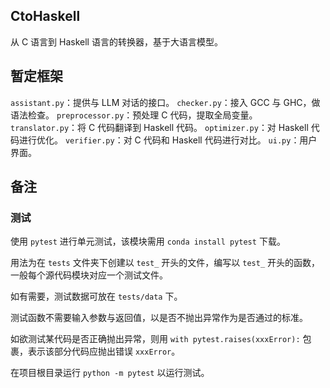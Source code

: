 ## CtoHaskell

从 C 语言到 Haskell 语言的转换器，基于大语言模型。

## 暂定框架

`assistant.py`：提供与 LLM 对话的接口。
`checker.py`：接入 GCC 与 GHC，做语法检查。
`preprocessor.py`：预处理 C 代码，提取全局变量。
`translator.py`：将 C 代码翻译到 Haskell 代码。
`optimizer.py`：对 Haskell 代码进行优化。
`verifier.py`：对 C 代码和 Haskell 代码进行对比。
`ui.py`：用户界面。

## 备注

### 测试

使用 `pytest` 进行单元测试，该模块需用 `conda install pytest` 下载。

用法为在 `tests` 文件夹下创建以 `test_` 开头的文件，编写以 `test_` 开头的函数，一般每个源代码模块对应一个测试文件。

如有需要，测试数据可放在 `tests/data` 下。

测试函数不需要输入参数与返回值，以是否不抛出异常作为是否通过的标准。

如欲测试某代码是否正确抛出异常，则用 `with pytest.raises(xxxError):` 包裹，表示该部分代码应抛出错误 `xxxError`。

在项目根目录运行 `python -m pytest` 以运行测试。